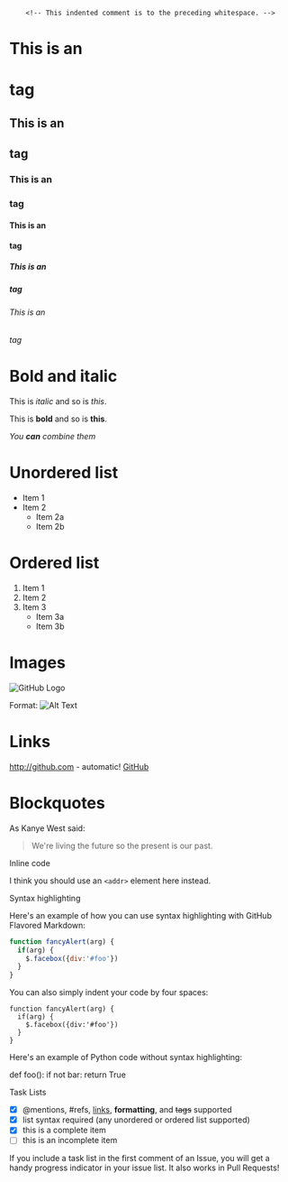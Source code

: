 <!-- COLOR SCHEME TEST "MonokaiFree/MonokaiFree.tmTheme" "Markdown" -->
        <!-- This indented comment is to the preceding whitespace. -->
<!-- ^ fg=#f8f8f2 bg=#272822 fs= -->

# This is an <h1> tag
<!-- ^ fg=#a6e22e fs=bold build>=3127 -->

## This is an <h2> tag
<!-- ^ fg=#a6e22e fs=bold build>=3127 -->

### This is an <h3> tag
<!-- ^ fg=#a6e22e fs=bold build>=3127 -->

#### This is an <h4> tag
<!-- ^ fg=#a6e22e fs=bold build>=3127 -->

##### This is an <h5> tag
<!--  ^ fg=#a6e22e fs=bold build>=3127 -->

###### This is an <h6> tag
<!-- ^ fg=#75715e fs=bold build>=3127 -->
<!--   ^ fg=#a6e22e fs=bold build>=3127 -->

# Bold and italic

This is *italic* and so is _this_.
<!-- ^^^ fg=#f8f8f2 fs= -->
<!--    ^ fg=#75715e fs=italic -->
<!--     ^^^^^^ fg=#f8f8f2 fs=italic -->
<!--           ^ fg=#75715e fs=italic -->
<!--            ^^^^^^^^^^^ fg=#f8f8f2 fs= -->
<!--                       ^ fg=#75715e fs=italic -->
<!--                        ^^^^ fg=#f8f8f2 fs=italic -->
<!--                            ^ fg=#75715e fs=italic -->
<!--                             ^ fg=#f8f8f2 fs= -->

This is **bold** and so is __this__.
<!-- ^^^ fg=#f8f8f2 fs= -->
<!--    ^^ fg=#75715e fs=bold -->
<!--      ^^^^ fg=#f8f8f2 fs=bold -->
<!--          ^^ fg=#75715e fs=bold -->
<!--            ^^^^^^^^^^^ fg=#f8f8f2 fs= -->
<!--                       ^^ fg=#75715e fs=bold -->
<!--                         ^^^^ fg=#f8f8f2 fs=bold -->
<!--                             ^^ fg=#75715e fs=bold -->
<!--                               ^ fg=#f8f8f2 fs= -->

_You **can** combine them_
<!-- ^^ fg=#75715e fs=bold -->
<!--   ^^^ fg=#f8f8f2 fs=bold -->
<!--      ^^ fg=#75715e fs=bold -->
<!--        ^^^^^^^^^^^^^ fg=#f8f8f2 fs=italic -->
<!--                     ^ fg=#75715e fs=italic -->

# Unordered list

* Item 1
* Item 2
  * Item 2a
  * Item 2b

# Ordered list

1. Item 1
2. Item 2
3. Item 3
   * Item 3a
   * Item 3b

# Images

![GitHub Logo](/images/logo.png)
<!--             ^ fg=#e6db74 fs=underline -->

Format: ![Alt Text](url)
<!--                 ^ fg=#e6db74 fs=underline -->

# Links

http://github.com - automatic!
[GitHub](http://github.com)
<!--       ^ fg=#e6db74 fs=underline -->

# Blockquotes

As Kanye West said:

   > We're living the future so
   > the present is our past.
<!--^ fg=#75715e fs=italic -->
<!--  ^ fg=#75715e fs=italic -->

Inline code

I think you should use an
`<addr>` element here instead.

Syntax highlighting

Here's an example of how you can use syntax highlighting with GitHub Flavored Markdown:

```javascript
function fancyAlert(arg) {
  if(arg) {
    $.facebox({div:'#foo'})
  }
}
```

You can also simply indent your code by four spaces:

    function fancyAlert(arg) {
      if(arg) {
        $.facebox({div:'#foo'})
      }
    }

Here's an example of Python code without syntax highlighting:

def foo():
    if not bar:
        return True

Task Lists

- [x] @mentions, #refs, [links](), **formatting**, and <del>tags</del> supported
- [x] list syntax required (any unordered or ordered list supported)
- [x] this is a complete item
- [ ] this is an incomplete item

If you include a task list in the first comment of an Issue, you will get a handy progress indicator in your issue list. It also works in Pull Requests!
